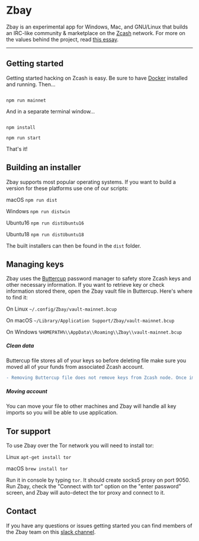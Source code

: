 # Zbay

  

Zbay is an experimental app for Windows, Mac, and GNU/Linux that builds an IRC-like community & marketplace on the [Zcash](https://z.cash) network. For more on the values behind the project, read [this essay](https://zbay.app/#why).

  

----

## Getting started

  

Getting started hacking on Zcash is easy. Be sure to have [Docker](https://docker.com) installed and running. Then...

  

```

npm run mainnet

```

And in a separate terminal window...

```

npm install

npm run start

```

That's it!  

## Building an installer

  

Zbay supports most popular operating systems. If you want to build a version for these platforms use one of our scripts:

  

macOS ```npm run dist```

Windows ```npm run distwin```

Ubuntu16 ```npm run distUbuntu16```

Ubuntu18 ```npm run distUbuntu18```

  

The built installers can then be found in the `dist` folder.

  

## Managing keys

  

Zbay uses the [Buttercup](https://buttercup.pw/) password manager to safety store Zcash keys and other necessary information. If you want to retrieve key or check information stored there, open the Zbay vault file in Buttercup. Here's where to find it:

  

On Linux ```~/.config/Zbay/vault-mainnet.bcup```

On macOS ```~/Library/Application Support/Zbay/vault-mainnet.bcup```

On Windows ```%HOMEPATH%\\AppData\\Roaming\\Zbay\\vault-mainnet.bcup```

##### Clean data
Buttercup file stores all of your keys so before deleting file make sure you moved all of your funds from associated Zcash account. 
```diff
- Removing Buttercup file does not remove keys from Zcash node. Once imported keys are stored forever.
```
##### Moving account
You can move your file to other machines and Zbay will handle all key imports so you will be able to use application. 


## Tor support

  

To use Zbay over the Tor network you will need to install tor:

  

Linux ```apt-get install tor```

macOS ```brew install tor```

  

Run it in console by typing ```tor```. It should create socks5 proxy on port 9050. Run Zbay, check the "Connect with tor" option on the "enter password" screen, and Zbay will auto-detect the tor proxy and connect to it.

## Contact
If you have any questions or issues getting started you can find members of the Zbay team on this [slack channel](https://join.slack.com/t/zbay/shared_invite/enQtOTE5MTI3OTA1NjE3LTViMWQyMzNkNmViMTZhZmEzYmZhMjg1YTYzNDQ5MmQ2NzU1NDc4ZWY1ZDQ1NjkwNjgwN2NiYmIzZTA2YTJiMDA).
